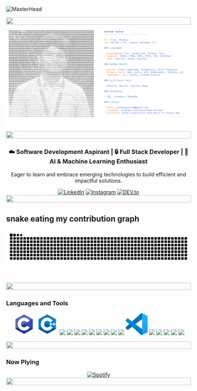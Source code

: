 
<!--MasterHead-->
![MasterHead](https://user-images.githubusercontent.com/10498744/210012254-234538ff-d198-48aa-8964-37e6fd45d227.gif)

<img src="https://i.imgur.com/dBaSKWF.gif" height="20" width="100%">


<a href="https://github.com/Sarthakjanrao07/Sarthakjanrao07">
  <picture>
    <source media="(prefers-color-scheme: dark)" srcset="Slide2.PNG">
    <img alt="Andrew Grant's GitHub Profile README" src="Slide1.PNG">
  </picture>
</a>

<img src="https://i.imgur.com/dBaSKWF.gif" height="20" width="100%">

<h3 align="center"> ☁️ Software Development Aspirant | 🔒 Full Stack Developer | 🚀 AI & Machine Learning Enthusiast </h3>
<p align = "Center">Eager to learn and embrace emerging technologies to build efficient and impactful solutions.</p>
<p align="center">
<a href="https://www.linkedin.com/in/sarthak-janrao/" target="_blank"><img src="https://img.shields.io/badge/LinkedIn-%230077B5.svg?&style=flat-square&logo=linkedin&logoColor=white" alt="LinkedIn"></a>
<a href="https://www.instagram.com/Sarthakjanrav07/" target="_blank"><img src="https://img.shields.io/badge/Instagram-%23E4405F.svg?&style=flat-square&logo=instagram&logoColor=white" alt="Instagram"></a>
<!-- <a href="https://x.com/adimahangare" target="_blank"><img src="https://img.shields.io/twitter/follow/adimahangare" alt="Twitter"></a> -->
<!-- <a href="https://open.spotify.com/user/83gdkl8s76ryshcbdx4hda60g?si=yx2onNgbR1-n1lqBTEhIxQ" target="_blank"><img src="https://img.shields.io/badge/Spotify-%231ED760.svg?&style=flat-square&logo=spotify&logoColor=white" alt="Spotify"></a> -->
<a href="https://portfolio-zeta-pearl-57.vercel.app/" target="_blank"><img src="https://img.shields.io/badge/DEV-%230A0A0A.svg?&style=flat-square&logo=DEV.to&logoColor=white" alt="DEV.to"></a>
  
<!--<a href="https://twitter.com/adimahangare" target="_blank"><img align="center" src="https://raw.githubusercontent.com/rahuldkjain/github-profile-readme-generator/master/src/images/icons/Social/twitter.svg" alt="@adimahangare" height="30" width="40" /></a>
<a href="https://www.linkedin.com/in/adinath-mahangare-0b211b1b8/" target="_blank"><img align="center" src="https://raw.githubusercontent.com/rahuldkjain/github-profile-readme-generator/master/src/images/icons/Social/linked-in-alt.svg" alt="www.linkedin.com/in/adinath-mahangare-0b211b1b8" height="30" width="40" /></a>
<a href="https://www.instagram.com/adinathm7/" target="_blank"><img align="center" src="https://raw.githubusercontent.com/rahuldkjain/github-profile-readme-generator/master/src/images/icons/Social/instagram.svg" alt="@_ad.914" height="30" width="40" /></a></p>-->

<!--📏LINE-->
<img src="https://i.imgur.com/dBaSKWF.gif" height="20" width="100%">

## snake eating my contribution graph

![snake gif](https://github.com/Sarthakjanrao07/Sarthakjanrao07/blob/output/github-contribution-grid-snake-dark.svg)
<br><br>

<!--📏LINE-->
<img src="https://i.imgur.com/dBaSKWF.gif" height="20" width="100%">

<!--Languages and Tools-->
<h3 align="left">Languages and Tools</h3>
<p align="center">
<img src="./assets/c.png" width="60">
<img src="./assets/cpp.png" width="60">
<img src="https://www.vectorlogo.zone/logos/python/python-icon.svg" width="60">
<img src="https://www.vectorlogo.zone/logos/mysql/mysql-icon.svg" width="60">
<img src="https://www.vectorlogo.zone/logos/firebase/firebase-icon.svg" width="60">
<img src="https://www.vectorlogo.zone/logos/w3_html5/w3_html5-icon.svg" width="60">
<img src="https://www.vectorlogo.zone/logos/w3_css/w3_css-icon.svg" width="60"> 
<img src="https://www.vectorlogo.zone/logos/reactjs/reactjs-icon.svg" width="60">
<img src="https://www.vectorlogo.zone/logos/linux/linux-icon.svg" width="60">
<img src="https://www.vectorlogo.zone/logos/microsoft/microsoft-icon.svg" width="60">
<img src="https://www.vectorlogo.zone/logos/github/github-icon.svg" width="60">
<img src="https://raw.githubusercontent.com/github/explore/80688e429a7d4ef2fca1e82350fe8e3517d3494d/topics/visual-studio-code/visual-studio-code.png" width="60">
<img src="https://www.vectorlogo.zone/logos/jenkins/jenkins-icon.svg" width="60">
<img src="https://www.vectorlogo.zone/logos/kubernetes/kubernetes-icon.svg" width="60">
<img src="https://www.vectorlogo.zone/logos/docker/docker-icon.svg" width="60">
<img src="https://www.vectorlogo.zone/logos/microsoft_azure/microsoft_azure-icon.svg" width="60">
<img src="https://www.vectorlogo.zone/logos/google_cloud/google_cloud-icon.svg" width="60">
  
</p>

<!--📏LINE-->
<img src="https://i.imgur.com/dBaSKWF.gif" height="20" width="100%">

<h3 align="left">Now Plying</h3>
<div align="center">

  <a href="https://open.spotify.com/artist/1mYsTxnqsietFxj1OgoGbG?si=qn3fxdP-Qiu-KW5vPbe-Ew">
    <img src="https://novatorem.bgstatic.vercel.app/api/spotify" alt="Spotify">
  </a>

<!--   <a href="https://open.spotify.com/artist/1mYsTxnqsietFxj1OgoGbG?si=qn3fxdP-Qiu-KW5vPbe-Ew">
    <img src="https://novatorem.bgstatic.vercel.app/api/spotify" alt="Spotify">
  </a> -->

</div>


<img src="https://i.imgur.com/dBaSKWF.gif" height="20" width="100%">


<!--Connect with me-->

